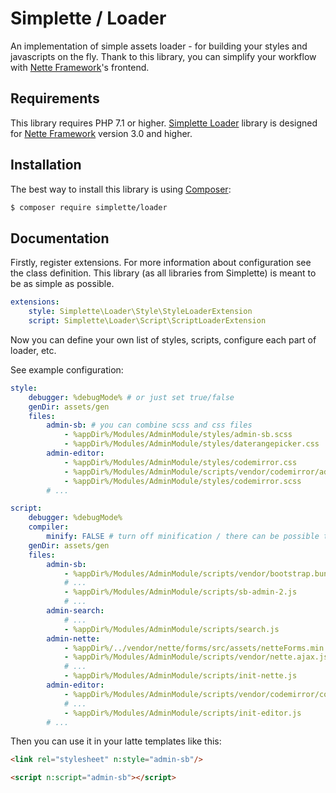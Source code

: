 Simplette / Loader
==================

An implementation of simple assets loader - for building your styles and javascripts on the fly. 
Thank to this library, you can simplify your workflow with [Nette Framework][1]'s frontend.


Requirements
------------
This library requires PHP 7.1 or higher. [Simplette Loader][2] library is designed
for [Nette Framework][1] version 3.0 and higher.


Installation
------------
The best way to install this library is using [Composer](http://getcomposer.org/):

```sh
$ composer require simplette/loader
```


Documentation
-------------
Firstly, register extensions. For more information
about configuration see the class definition. This library (as all libraries from Simplette) 
is meant to be as simple as possible.

```yaml
extensions:
	style: Simplette\Loader\Style\StyleLoaderExtension
	script: Simplette\Loader\Script\ScriptLoaderExtension
```

Now you can define your own list of styles, scripts, configure each part of loader, etc.

See example configuration:

```yaml
style:
	debugger: %debugMode% # or just set true/false
	genDir: assets/gen
	files:
		admin-sb: # you can combine scss and css files
			- %appDir%/Modules/AdminModule/styles/admin-sb.scss
			- %appDir%/Modules/AdminModule/styles/daterangepicker.css
		admin-editor:
			- %appDir%/Modules/AdminModule/styles/codemirror.css
			- %appDir%/Modules/AdminModule/scripts/vendor/codemirror/addon/display/fullscreen.css
			- %appDir%/Modules/AdminModule/styles/codemirror.scss
		# ...

script:
	debugger: %debugMode%
	compiler:
		minify: FALSE # turn off minification / there can be possible to set other compiler parameters
	genDir: assets/gen
	files:
		admin-sb:
			- %appDir%/Modules/AdminModule/scripts/vendor/bootstrap.bundle.min.js # files *.min.* would not be minified again 
			# ...
			- %appDir%/Modules/AdminModule/scripts/sb-admin-2.js
			# ...
		admin-search:
			# ...
			- %appDir%/Modules/AdminModule/scripts/search.js
		admin-nette:
			- %appDir%/../vendor/nette/forms/src/assets/netteForms.min.js
			- %appDir%/Modules/AdminModule/scripts/vendor/nette.ajax.js
			# ...
			- %appDir%/Modules/AdminModule/scripts/init-nette.js
		admin-editor:
			- %appDir%/Modules/AdminModule/scripts/vendor/codemirror/codemirror.js
			# ...
			- %appDir%/Modules/AdminModule/scripts/init-editor.js
		# ...
```

Then you can use it in your latte templates like this:

```html
<link rel="stylesheet" n:style="admin-sb"/>

<script n:script="admin-sb"></script>
```

[1]: https://github.com/nette/nette
[2]: https://github.com/simplette/loader
